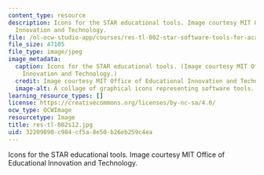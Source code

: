 ```yaml
---
content_type: resource
description: Icons for the STAR educational tools. Image courtesy MIT Office of Educational
  Innovation and Technology.
file: /ol-ocw-studio-app/courses/res-tl-002-star-software-tools-for-academics-and-researchers-spring-2012/32209890c984cf5a8e50b26eb259c4ea_res-tl-002s12.jpg
file_size: 47105
file_type: image/jpeg
image_metadata:
  caption: Icons for the STAR educational tools. (Image courtesy MIT Office of Educational
    Innovation and Technology.)
  credit: Image courtesy MIT Office of Educational Innovation and Technology.
  image-alt: A collage of graphical icons representing software tools.
learning_resource_types: []
license: https://creativecommons.org/licenses/by-nc-sa/4.0/
ocw_type: OCWImage
resourcetype: Image
title: res-tl-002s12.jpg
uid: 32209890-c984-cf5a-8e50-b26eb259c4ea
---
```

Icons for the STAR educational tools. Image courtesy MIT Office of Educational Innovation and Technology.